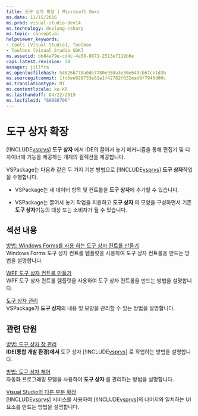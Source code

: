 ```yaml
---
title: 도구 상자 확장 | Microsoft Docs
ms.date: 11/15/2016
ms.prod: visual-studio-dev14
ms.technology: devlang-csharp
ms.topic: conceptual
helpviewer_keywords:
- tools [Visual Studio], Toolbox
- Toolbox [Visual Studio SDK]
ms.assetid: bb84a79e-cd4c-4a58-8871-2513e7119b6e
caps.latest.revision: 38
manager: jillfra
ms.openlocfilehash: 54026b770a0de7780e950a3e30e649cb67ce1d3b
ms.sourcegitcommit: 1fc6ee928733e61a1f42782f832ead9f7946d00c
ms.translationtype: MT
ms.contentlocale: ko-KR
ms.lasthandoff: 04/22/2019
ms.locfileid: "60088706"
---
```

# <a name="extending-the-toolbox"></a>도구 상자 확장
 [!INCLUDE[vsprvs](../includes/vsprvs-md.md)] **도구 상자** 에서 IDE의 끌어서 놓기 메커니즘을 통해 편집기 및 디자이너에 기능을 제공하는 개체의 컬렉션을 제공합니다.  
  
 VSPackage는 다음과 같은 두 가지 기본 방법으로 [!INCLUDE[vsprvs](../includes/vsprvs-md.md)] **도구 상자**작업을 수행합니다.  
  
- VSPackage는 새 데이터 항목 및 컨트롤을 **도구 상자**에 추가할 수 있습니다.  
  
- VSPackage는 끌어서 놓기 작업을 지원하고 **도구 상자** 의 모양을 구성하면서 기존 **도구 상자**기능의 대상 또는 소비자가 될 수 있습니다.  
  
## <a name="in-this-section"></a>섹션 내용  
 [방법: Windows Forms를 사용 하는 도구 상자 컨트롤 만들기](../misc/how-to-create-a-toolbox-control-that-uses-windows-forms.md)  
 Windows Forms 도구 상자 컨트롤 템플릿을 사용하여 도구 상자 컨트롤을 만드는 방법을 설명합니다.  
  
 [WPF 도구 상자 컨트롤 만들기](../extensibility/creating-a-wpf-toolbox-control.md)  
 WPF 도구 상자 컨트롤 템플릿을 사용하여 도구 상자 컨트롤을 만드는 방법을 설명합니다.  
  
 [도구 상자 관리](../misc/managing-the-toolbox.md)  
 VSPackage가 **도구 상자**의 내용 및 모양을 관리할 수 있는 방법을 설명합니다.  
  
## <a name="related-sections"></a>관련 단원  
 [방법: 도구 상자 창 관리](http://msdn.microsoft.com/a022c3fe-298c-4a59-a48f-b050da90ebc2)  
 **IDE(통합 개발 환경)에서** 도구 상자 [!INCLUDE[vsprvs](../includes/vsprvs-md.md)] 로 작업하는 방법을 설명합니다.  
  
 [방법: 도구 상자 제어](http://msdn.microsoft.com/library/c9d8a18a-d2bc-43d4-a803-601bfc6a6599)  
 자동화 프로그래밍 모델을 사용하여 **도구 상자** 를 관리하는 방법을 설명합니다.  
  
 [Visual Studio의 다른 부분 확장](../extensibility/extending-other-parts-of-visual-studio.md)  
 [!INCLUDE[vsprvs](../includes/vsprvs-md.md)] 서비스를 사용하여 [!INCLUDE[vsprvs](../includes/vsprvs-md.md)]의 나머지와 일치하는 UI 요소를 만드는 방법을 설명합니다.